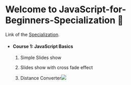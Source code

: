 # Welcome to JavaScript-for-Beginners-Specialization 🤖 

Link of the  [Specialization]([https://www.coursera.org/specializations/javascript-beginner](https://www.coursera.org/specializations/javascript-beginner)).

- #### **Course 1: JavaScript Basics**

  1. Simple Slides show

  1. Slides show with cross fade effect

  1. Distance Converter![](https://user-images.githubusercontent.com/69214737/183463207-b17fe131-bd5c-4dee-9587-a133e31c8199.png)



